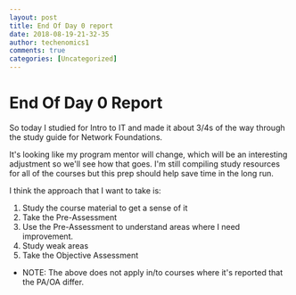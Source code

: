 ```yaml
---
layout: post
title: End Of Day 0 report 
date: 2018-08-19-21-32-35
author: techenomics1
comments: true
categories: [Uncategorized]
---
```


# End Of Day 0 Report

So today I studied for Intro to IT and made it about 3/4s of the way through the study guide for Network Foundations.

It's looking like my program mentor will change, which will be an interesting adjustment so we'll see how that goes.  I'm still compiling study resources for all of the courses but this prep should help save time in the long run.

I think the approach that I want to take is:

1.  Study the course material to get a sense of it
2.  Take the Pre-Assessment
3.  Use the Pre-Assessment to understand areas where I need improvement.
4.  Study weak areas
5.  Take the Objective Assessment

* NOTE: The above does not apply in/to courses where it's reported that the PA/OA differ.




